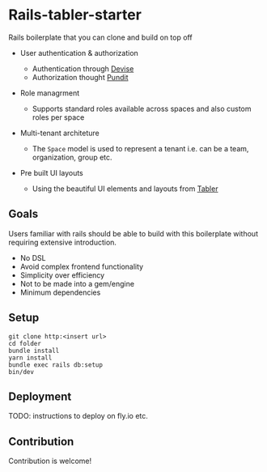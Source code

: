 # Rails-tabler-starter

Rails boilerplate that you can clone and build on top off

* User authentication & authorization

    * Authentication through [Devise](https://github.com/heartcombo/devise)
    * Authorization thought [Pundit](https://github.com/varvet/pundit)

* Role managrment

    * Supports standard roles available across spaces and also custom roles per space

* Multi-tenant architeture

    * The `Space` model is used to represent a tenant i.e. can be a team, organization, group etc.

* Pre built UI layouts

    * Using the beautiful UI elements and layouts from [Tabler](https://tabler.io/)

## Goals

Users familiar with rails should be able to build with this boilerplate without requiring extensive introduction.

* No DSL
* Avoid complex frontend functionality
* Simplicity over efficiency
* Not to be made into a gem/engine
* Minimum dependencies

## Setup

```
git clone http:<insert url>
cd folder
bundle install
yarn install
bundle exec rails db:setup
bin/dev
```

## Deployment

TODO: instructions to deploy on fly.io etc.

## Contribution

Contribution is welcome!